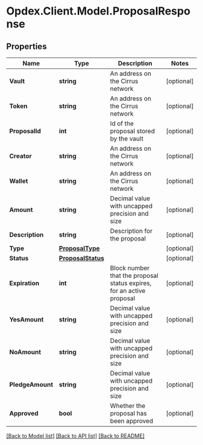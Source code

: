 # Opdex.Client.Model.ProposalResponse

## Properties

Name | Type | Description | Notes
------------ | ------------- | ------------- | -------------
**Vault** | **string** | An address on the Cirrus network | [optional] 
**Token** | **string** | An address on the Cirrus network | [optional] 
**ProposalId** | **int** | Id of the proposal stored by the vault | [optional] 
**Creator** | **string** | An address on the Cirrus network | [optional] 
**Wallet** | **string** | An address on the Cirrus network | [optional] 
**Amount** | **string** | Decimal value with uncapped precision and size | [optional] 
**Description** | **string** | Description for the proposal | [optional] 
**Type** | [**ProposalType**](ProposalType.md) |  | [optional] 
**Status** | [**ProposalStatus**](ProposalStatus.md) |  | [optional] 
**Expiration** | **int** | Block number that the proposal status expires, for an active proposal | [optional] 
**YesAmount** | **string** | Decimal value with uncapped precision and size | [optional] 
**NoAmount** | **string** | Decimal value with uncapped precision and size | [optional] 
**PledgeAmount** | **string** | Decimal value with uncapped precision and size | [optional] 
**Approved** | **bool** | Whether the proposal has been approved | [optional] 

[[Back to Model list]](../README.md#documentation-for-models) [[Back to API list]](../README.md#documentation-for-api-endpoints) [[Back to README]](../README.md)

